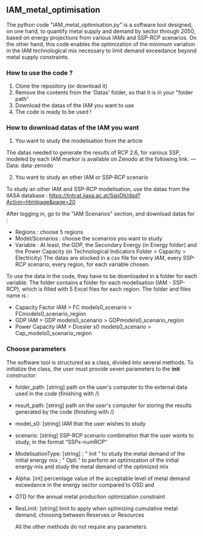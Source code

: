 ## IAM_metal_optimisation 

The python code "IAM_metal_optimisation.py" is a software tool designed, on one hand, to quantify metal supply and demand by sector through 2050, based on energy projections from various IAMs and SSP-RCP scenarios. On the other hand, this code enables the optimization of the minimum variation in the IAM technological mix necessary to limit demand exceedance beyond metal supply constraints.

### How to use the code ? 

1. Clone the repository (or download it)
2. Remove the contents from the 'Datas' folder, so that it is in your "folder path"
3. Download the datas of the IAM you want to use
4. The code is ready to be used !

### How to download datas of the IAM you want

1. You want to study the modelisation from the article
   
The datas needed to generate the results of RCP 2.6, for various SSP, modeled by each IAM markor is available on Zenodo at the following link: 
        — Data: data-zenodo

2. You want to study an other IAM or SSP-RCP scenario

To study an other IAM and SSP-RCP modelisation, use the datas from the IIASA database : https://tntcat.iiasa.ac.at/SspDb/dsd?Action=htmlpage&page=20

After logging in, go to the "IAM Scenarios" section, and download datas for : 
- Regions : choose 5 regions
- Model/Scenarios : choose the scenarios you want to study
- Variable : At least, the GDP, the Secondary Energy (in Energy folder) and the Power Capacity (in Technological                 Indicators Folder > Capacity > Electricity)
The datas are stocked in a csv file for every IAM, every SSP-RCP scenario, every region, for each variable chosen.

To use the data in the code, they have to be downloaded in a folder for each variable. The folder contains a folder for each modelisation (IAM - SSP-RCP), which is filled with 5 Excel files for each region. 
The folder and files name is :
- Capacity Factor IAM > FC models0_scenario > FCmodels0_scenario_region
- GDP IAM > GDP models0_scenario > GDPmodels0_scenario_region
- Power Capacity IAM > Dossier s0 models0_scenario > Cap_models0_scenario_region

### Choose parameters 

The software tool is structured as a class, divided into several methods. To initialize the class, the user must provide seven parameters to the __init__ constructor:
- folder_path: [string] path on the user's computer to the external data used in the code (finishing with /)
- result_path: [string] path on the user's computer for storing the results generated by the code (finishing with /)
- model_s0: [string] IAM that the user wishes to study
- scenario: [string] SSP-RCP scenario combination that the user wants to study, in the format “SSPx-numRCP”
- ModelisationType: [string] ; " Init " to study the metal demand of the initial energy mix ; " Opti " to perform an optimization of the initial energy mix and study the metal demand of the optimized mix
- Alpha: [int] percentage value of the acceptable level of metal demand exceedance in the energy sector compared to OSD and
- OTD for the annual metal production optimization constraint
- ResLimit: [string] limit to apply when optimizing cumulative metal demand, choosing between Reserves or Resources

  All the other methods do not require any parameters. 
